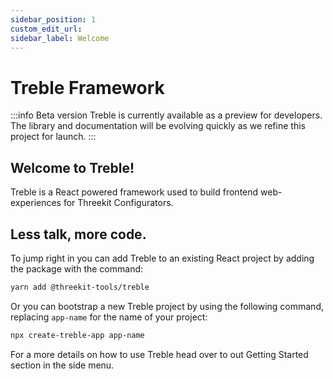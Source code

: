 ```yaml
---
sidebar_position: 1
custom_edit_url:
sidebar_label: Welcome
---
```


# Treble Framework

:::info Beta version
Treble is currently available as a preview for developers. The library and documentation will be evolving quickly as we refine this project for launch.
:::

## Welcome to Treble!

Treble is a React powered framework used to build frontend web-experiences for Threekit Configurators.

## Less talk, more code.

To jump right in you can add Treble to an existing React project by adding the package with the command:

```bash
yarn add @threekit-tools/treble
```

Or you can bootstrap a new Treble project by using the following command, replacing `app-name` for the name of your project:

```bash
npx create-treble-app app-name
```

For a more details on how to use Treble head over to out Getting Started section in the side menu.
